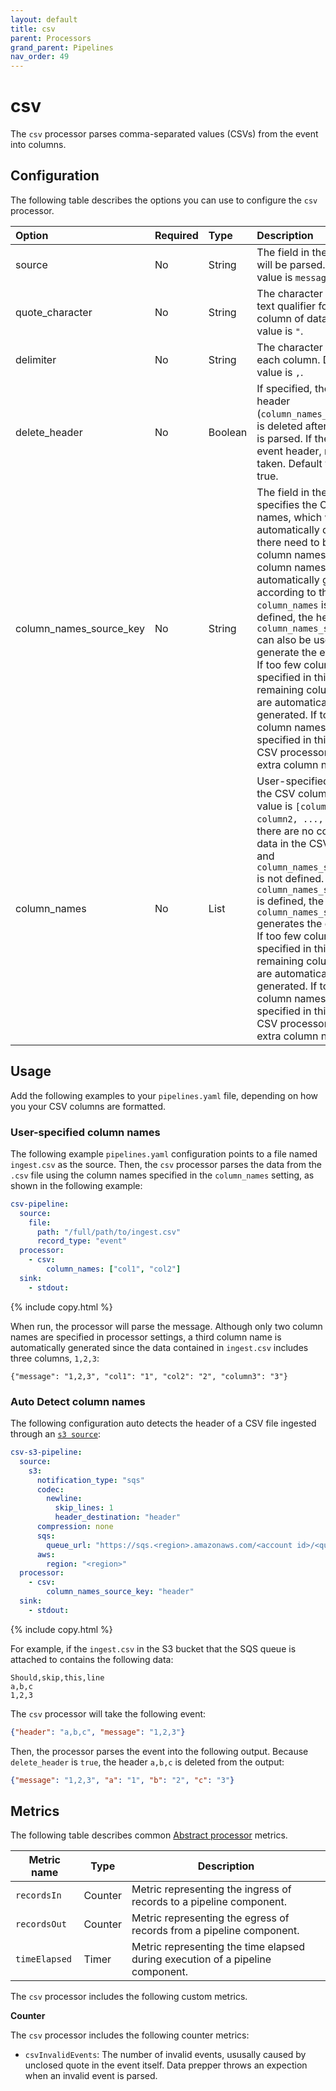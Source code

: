 ```yaml
---
layout: default
title: csv 
parent: Processors
grand_parent: Pipelines
nav_order: 49
---
```


# csv

The `csv` processor parses comma-separated values (CSVs) from the event into columns.

## Configuration

The following table describes the options you can use to configure the `csv` processor.

Option | Required | Type | Description
:--- | :--- | :--- | :---
source | No | String | The field in the event that will be parsed. Default value is `message`.
quote_character | No | String | The character used as a text qualifier for a single column of data. Default value is `"`.
delimiter | No | String | The character separating each column. Default value is `,`.
delete_header | No | Boolean | If specified, the event header (`column_names_source_key`) is deleted after the event is parsed. If there is no event header, no action is taken. Default value is true.
column_names_source_key | No | String | The field in the event that specifies the CSV column names, which will be automatically detected. If there need to be extra column names, the column names are automatically generated according to their index. If `column_names` is also defined, the header in `column_names_source_key` can also be used to generate the event fields. If too few columns are specified in this field, the remaining column names are automatically generated. If too many column names are specified in this field, the CSV processor omits the extra column names.
column_names | No | List | User-specified names for the CSV columns. Default value is `[column1, column2, ..., columnN]` if there are no columns of data in the CSV record and `column_names_source_key` is not defined. If `column_names_source_key` is defined, the header in `column_names_source_key` generates the event fields. If too few columns are specified in this field, the remaining column names are automatically generated. If too many column names are specified in this field, the CSV processor omits the extra column names.

## Usage

Add the following examples to your `pipelines.yaml` file, depending on how you your CSV columns are formatted.

### User-specified column names

The following example `pipelines.yaml` configuration points to a file named `ingest.csv` as the source. Then, the `csv` processor parses the data from the `.csv` file using the column names specified in the `column_names` setting, as shown in the following example:

```yaml
csv-pipeline:
  source:
    file:
      path: "/full/path/to/ingest.csv"
      record_type: "event"
  processor:
    - csv:
        column_names: ["col1", "col2"]
  sink:
    - stdout:
```
{% include copy.html %}


When run, the processor will parse the message. Although only two column names are specified in processor settings, a third column name is automatically generated since the data contained in `ingest.csv` includes three columns, `1,2,3`:

```
{"message": "1,2,3", "col1": "1", "col2": "2", "column3": "3"}
```
### Auto Detect column names
The following configuration auto detects the header of a CSV file ingested through an [`s3 source`]({{site.url}}{{site.baseurl}}//data-prepper/pipelines/configuration/sources/s3/):

```yaml
csv-s3-pipeline:
  source:
    s3:
      notification_type: "sqs"
      codec:
        newline:
          skip_lines: 1
          header_destination: "header"
      compression: none
      sqs:
        queue_url: "https://sqs.<region>.amazonaws.com/<account id>/<queue name>"
      aws:
        region: "<region>"
  processor:
    - csv:
        column_names_source_key: "header"
  sink:
    - stdout:
```
{% include copy.html %}


For example, if the `ingest.csv` in the S3 bucket that the SQS queue is attached to contains the following data:

```
Should,skip,this,line
a,b,c
1,2,3
```

The `csv` processor will take the following event:

```json
{"header": "a,b,c", "message": "1,2,3"}
```

Then, the processor parses the event into the following output. Because `delete_header` is `true`, the header `a,b,c` is deleted from the output:
```json
{"message": "1,2,3", "a": "1", "b": "2", "c": "3"}
```

## Metrics

The following table describes common [Abstract processor](https://github.com/opensearch-project/data-prepper/blob/main/data-prepper-api/src/main/java/org/opensearch/dataprepper/model/processor/AbstractProcessor.java) metrics.

| Metric name | Type | Description |
| ------------- | ---- | -----------|
| `recordsIn` | Counter | Metric representing the ingress of records to a pipeline component. |
| `recordsOut` | Counter | Metric representing the egress of records from a pipeline component. |
| `timeElapsed` | Timer | Metric representing the time elapsed during execution of a pipeline component. |

The `csv` processor includes the following custom metrics.

**Counter**

The `csv` processor includes the following counter metrics:

* `csvInvalidEvents`: The number of invalid events, ususally caused by unclosed quote in the event itself. Data prepper throws an expection when an invalid event is parsed. 
